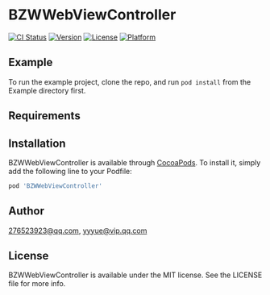 # BZWWebViewController

[![CI Status](https://img.shields.io/travis/276523923@qq.com/BZWWebViewController.svg?style=flat)](https://travis-ci.org/276523923@qq.com/BZWWebViewController)
[![Version](https://img.shields.io/cocoapods/v/BZWWebViewController.svg?style=flat)](https://cocoapods.org/pods/BZWWebViewController)
[![License](https://img.shields.io/cocoapods/l/BZWWebViewController.svg?style=flat)](https://cocoapods.org/pods/BZWWebViewController)
[![Platform](https://img.shields.io/cocoapods/p/BZWWebViewController.svg?style=flat)](https://cocoapods.org/pods/BZWWebViewController)

## Example

To run the example project, clone the repo, and run `pod install` from the Example directory first.

## Requirements

## Installation

BZWWebViewController is available through [CocoaPods](https://cocoapods.org). To install
it, simply add the following line to your Podfile:

```ruby
pod 'BZWWebViewController'
```

## Author

276523923@qq.com, yyyue@vip.qq.com

## License

BZWWebViewController is available under the MIT license. See the LICENSE file for more info.
